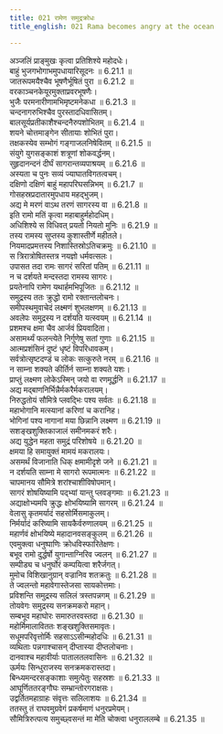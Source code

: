 ```yaml
---
title: 021 रामेण समुद्रक्रोधः
title_english: 021 Rama becomes angry at the ocean

---
```

<div class="audioEmbed"  caption="श्रीराम-हरिसीताराममूर्ति-घनपाठिभ्यां वचनम्" src="https://archive.org/download/Ramayana-recitation-Sriram-harisItArAmamUrti-Ghanapaati-v2/Kanda_6/Kanda_6_YK-021-Rama_becomes_angry_at_the_ocean.mp3"></div>

अञ्जलिं प्राङ्मुखः कृत्वा प्रतिशिश्ये महोदधेः।  
बाहुं भुजगभोगाभमुपधायारिसूदनः ॥ 6.21.1 ॥   
जातरूपमयैश्चैव भूषणैर्भूषितं पुरा ॥ 6.21.2 ॥   
वरकाञ्चनकेयूरमुक्ताप्रवरभूषणैः।  
भुजैः परमनारीणामभिमृष्टमनेकधा ॥ 6.21.3 ॥   
चन्दनागरुभिश्चैव पुरस्तादधिवासितम्।  
बालसूर्यप्रतीकाशैश्चन्दनैरुपशोभितम् ॥ 6.21.4 ॥   
शयने चोत्तमाङ्गेन सीतायाः शोभितं पुरा।  
तक्षकस्येव सम्भोगं गङ्गाजलनिषेवितम् ॥ 6.21.5 ॥   
संयुगे युगसङ्काशं शत्रूणां शोकवर्द्धनम्।  
सुहृदानन्दनं दीर्घं सागरान्तव्यपाश्रयम् ॥ 6.21.6 ॥   
अस्यता च पुनः सव्यं ज्याघातविगतत्वचम्।  
दक्षिणो दक्षिणं बाहुं महापरिघसन्निभम् ॥ 6.21.7 ॥   
गोसहस्रप्रदातारमुपधाय महद्भुजम्।  
अद्य मे मरणं वाऽथ तरणं सागरस्य वा ॥ 6.21.8 ॥   
इति रामो मतिं कृत्वा महाबाहुर्महोदधिम्।  
अधिशिश्ये स विधिवत् प्रयतो नियतो मुनिः ॥ 6.21.9 ॥   
तस्य रामस्य सुप्तस्य कुशास्तीर्णे महीतले।  
नियमादप्रमत्तस्य निशास्तिस्रोऽतिचक्रमुः ॥ 6.21.10 ॥   
स त्रिरात्रोषितस्तत्र नयज्ञो धर्मवत्सलः।  
उपासत तदा रामः सागरं सरितां पतिम् ॥ 6.21.11 ॥   
न च दर्शयते मन्दस्तदा रामस्य सागरः।  
प्रयतेनापि रामेण यथार्हमभिपूजितः ॥ 6.21.12 ॥   
समुद्रस्य ततः क्रुद्धो रामो रक्तान्तलोचनः।  
समीपस्थमुवाचेदं लक्ष्मणं शुभलक्षणम् ॥ 6.21.13 ॥   
अवलेपः समुद्रस्य न दर्शयति यत्स्वयम् ॥ 6.21.14 ॥   
प्रशमश्च क्षमा चैव आर्जवं प्रियवादिता।  
असामर्थ्यं फलन्त्येते निर्गुणेषु सतां गुणाः ॥ 6.21.15 ॥   
आत्मप्रशंसिनं दुष्टं धृष्टं विपरिधावकम्।  
सर्वत्रोत्सृष्टदण्डं च लोकः सत्कुरुते नरम् ॥ 6.21.16 ॥   
न साम्ना शक्यते कीर्तिर्न साम्ना शक्यते यशः।  
प्राप्तुं लक्ष्मण लोकेऽस्मिन् जयो वा रणमूर्द्धनि ॥ 6.21.17 ॥   
अद्य मद्बाणनिर्भिन्नैर्मकरैर्मकरालयम्।  
निरुद्धतोयं सौमित्रे प्लवद्भिः पश्य सर्वतः ॥ 6.21.18 ॥   
महाभोगानि मत्स्यानां करिणां च करानिह।  
भोगिनां पश्य नागानां मया छिन्नानि लक्ष्मण ॥ 6.21.19 ॥   
सशङ्खशुक्तिकाजालं समीनमकरं शरैः।  
अद्य युद्धेन महता समुद्रं परिशोषये ॥ 6.21.20 ॥   
क्षमया हि समायुक्तं मामयं मकरालयः।  
असमर्थं विजानाति धिक् क्षमामीदृशे जने ॥ 6.21.21 ॥   
न दर्शयति साम्ना मे सागरो रूपमात्मनः ॥ 6.21.22 ॥   
चापमानय सौमित्रे शरांश्चाशीविषोपमान्।  
सागरं शोषयिष्यामि पद्भ्यां यान्तु प्लवङ्गमाः ॥ 6.21.23 ॥   
अद्याक्षोभ्यमपि क्रुद्धः क्षोभयिष्यामि सागरम् ॥ 6.21.24 ॥   
वेलासु कृतमर्यादं सहसोर्मिसमाकुलम्।  
निर्मर्यादं करिष्यामि सायकैर्वरुणालयम् ॥ 6.21.25 ॥   
महार्णवं क्षोभयिष्ये महादानवसङ्कुलम् ॥ 6.21.26 ॥   
एवमुक्त्वा धनुष्पाणिः क्रोधविस्फारितेक्षणः।  
बभूव रामो दुर्द्धर्षो युगान्ताग्निरिव ज्वलन् ॥ 6.21.27 ॥   
सम्पीड्य च धनुर्घोरं कम्पयित्वा शरैर्जगत्।  
मुमोच विशिखानुग्रान् वज्रानिव शतक्रतुः ॥ 6.21.28 ॥   
ते ज्वलन्तो महावेगास्तेजसा सायकोत्तमाः।  
प्रविशन्ति समुद्रस्य सलिलं त्रस्तपन्नगम् ॥ 6.21.29 ॥   
तोयवेगः समुद्रस्य सनक्रमकरो महान्।  
सम्बभूव महाघोरः समारुतरवस्तदा ॥ 6.21.30 ॥   
महोर्मिमालाविततः शङ्खशुक्तिसमावृतः।  
सधूमपरिवृत्तोर्मिः सहसाऽऽसीन्महोदधिः ॥ 6.21.31 ॥   
व्यथिताः पन्नगाश्चासन् दीप्तास्या दीप्तलोचनाः।  
दानवाश्च महावीर्याः पातालतलवासिनः ॥ 6.21.32 ॥   
ऊर्मयः सिन्धुराजस्य सनक्रमकरास्तदा।  
बिन्ध्यमन्दरसङ्काशाः समुत्पेतुः सहस्रशः ॥ 6.21.33 ॥   
आघूर्णिततरङ्गौघः सम्भ्रान्तोरगराक्षसः।  
उद्वर्तितमहाग्राहः संवृत्तः सलिलाशयः ॥ 6.21.34 ॥   
ततस्तु तं राघवमुग्रवेगं प्रकर्षमाणं धनुरप्रमेयम्।  
सौमित्रिरुत्पत्य समुच्छ्वसन्तं मा मेति चोक्त्वा धनुराललम्बे ॥ 6.21.35 ॥   